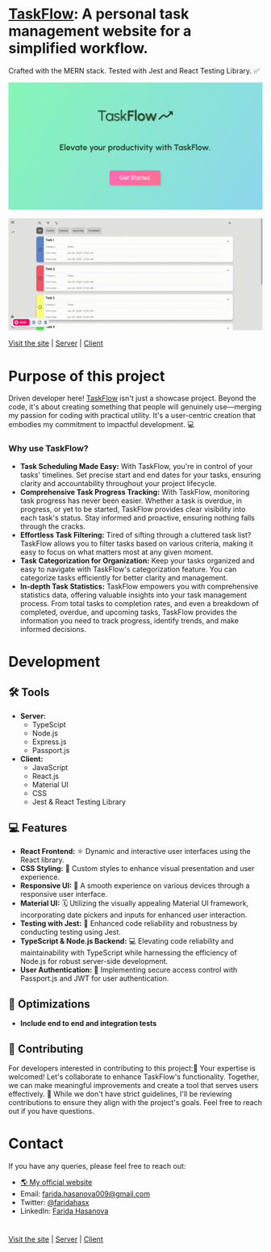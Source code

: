 # [TaskFlow](https://www.taskflow.world/): A personal task management website for a simplified workflow.

Crafted with the MERN stack. Tested with Jest and React Testing Library. ✅

![Project main](https://github.com/faridahasx/taskflow-website/blob/main/main.png)

![Project gif](https://github.com/faridahasx/taskflow-website/blob/main/project.gif)

[Visit the site](https://www.taskflow.world/) | [Server](https://github.com/faridahasx/taskflow-website/tree/main/server) | [Client](https://github.com/faridahasx/taskflow-website/tree/main/client)

# Purpose of this project

Driven developer here! [TaskFlow](https://www.taskflow.world/) isn't just a showcase project. Beyond the code, it's about
creating something that people will genuinely use—merging my passion for coding with practical utility.
It's a user-centric creation that embodies my commitment to impactful development. 💻

### Why use TaskFlow?

- **Task Scheduling Made Easy:** With TaskFlow, you're in control of your tasks' timelines. Set precise start and end dates for your tasks, ensuring clarity and accountability throughout your project lifecycle.
- **Comprehensive Task Progress Tracking:** With TaskFlow, monitoring task progress has never been easier. Whether a task is overdue, in progress, or yet to be started, TaskFlow provides clear visibility into each task's status. Stay informed and proactive, ensuring nothing falls through the cracks.
- **Effortless Task Filtering:** Tired of sifting through a cluttered task list? TaskFlow allows you to filter tasks based on various criteria, making it easy to focus on what matters most at any given moment.
- **Task Categorization for Organization:** Keep your tasks organized and easy to navigate with TaskFlow's categorization feature. You can categorize tasks efficiently for better clarity and management.
- **In-depth Task Statistics:** TaskFlow empowers you with comprehensive statistics data, offering valuable insights into your task management process. From total tasks to completion rates, and even a breakdown of completed, overdue, and upcoming tasks, TaskFlow provides the information you need to track progress, identify trends, and make informed decisions.

# Development

## 🛠️ Tools

- **Server:**
  - TypeScipt
  - Node.js
  - Express.js
  - Passport.js
- **Client:**
  - JavaScript
  - React.js
  - Material UI
  - CSS
  - Jest & React Testing Library

## 💻 Features

- **React Frontend:** ⚛️ Dynamic and interactive user interfaces using the React library.
- **CSS Styling:** 🎨 Custom styles to enhance visual presentation and user experience.
- **Responsive UI:** 📱 A smooth experience on various devices through a responsive user interface.
- **Material UI:** 🗓️ Utilizing the visually appealing Material UI framework, incorporating date pickers and inputs for enhanced user interaction.
- **Testing with Jest:** 🧪 Enhanced code reliability and robustness by conducting testing using Jest.
- **TypeScript & Node.js Backend:** 💻 Elevating code reliability and maintainability with TypeScript while harnessing the efficiency of Node.js for robust server-side development.
- **User Authentication:** 🔐 Implementing secure access control with Passport.js and JWT for user authentication.

## 🚀 Optimizations

- **Include end to end and integration tests**

## 🤝 Contributing

For developers interested in contributing to this project:🚀 Your expertise is welcomed! Let's collaborate to enhance TaskFlow's functionality. Together, we can make meaningful improvements and create a tool that serves users effectively. 🤝
While we don't have strict guidelines, I'll be reviewing contributions to ensure they align with the project's goals. Feel free to reach out if you have questions.

# Contact

If you have any queries, please feel free to reach out:

- [🌎 My official website](https://faridah.vercel.app)
- Email: farida.hasanova009@gmail.com
- Twitter: [@faridahasx](https://twitter.com/faridahasx)
- LinkedIn: [Farida Hasanova](https://www.linkedin.com/in/faridahasx)

#

[Visit the site](https://www.taskflow.world/) | [Server](https://github.com/faridahasx/taskflow-website/tree/main/server) | [Client](https://github.com/faridahasx/taskflow-website/tree/main/client)

